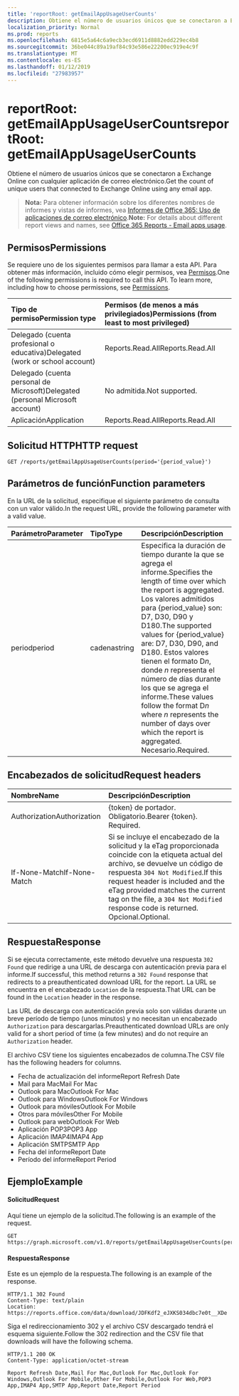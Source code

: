 ```yaml
---
title: 'reportRoot: getEmailAppUsageUserCounts'
description: Obtiene el número de usuarios únicos que se conectaron a Exchange Online con cualquier aplicación de correo electrónico.
localization_priority: Normal
ms.prod: reports
ms.openlocfilehash: 6815e5a64c6a9ecb3ecd6911d8882edd229ec4b8
ms.sourcegitcommit: 36be044c89a19af84c93e586e22200ec919e4c9f
ms.translationtype: MT
ms.contentlocale: es-ES
ms.lasthandoff: 01/12/2019
ms.locfileid: "27983957"
---
```

# <a name="reportroot-getemailappusageusercounts"></a><span data-ttu-id="77b2f-103">reportRoot: getEmailAppUsageUserCounts</span><span class="sxs-lookup"><span data-stu-id="77b2f-103">reportRoot: getEmailAppUsageUserCounts</span></span>

<span data-ttu-id="77b2f-104">Obtiene el número de usuarios únicos que se conectaron a Exchange Online con cualquier aplicación de correo electrónico.</span><span class="sxs-lookup"><span data-stu-id="77b2f-104">Get the count of unique users that connected to Exchange Online using any email app.</span></span>

> <span data-ttu-id="77b2f-105">**Nota:** Para obtener información sobre los diferentes nombres de informes y vistas de informes, vea [Informes de Office 365: Uso de aplicaciones de correo electrónico](https://support.office.com/client/Email-apps-usage-c2ce12a2-934f-4dd4-ba65-49b02be4703d).</span><span class="sxs-lookup"><span data-stu-id="77b2f-105">**Note:** For details about different report views and names, see [Office 365 Reports - Email apps usage](https://support.office.com/client/Email-apps-usage-c2ce12a2-934f-4dd4-ba65-49b02be4703d).</span></span>

## <a name="permissions"></a><span data-ttu-id="77b2f-106">Permisos</span><span class="sxs-lookup"><span data-stu-id="77b2f-106">Permissions</span></span>

<span data-ttu-id="77b2f-p101">Se requiere uno de los siguientes permisos para llamar a esta API. Para obtener más información, incluido cómo elegir permisos, vea [Permisos](/graph/permissions-reference).</span><span class="sxs-lookup"><span data-stu-id="77b2f-p101">One of the following permissions is required to call this API. To learn more, including how to choose permissions, see [Permissions](/graph/permissions-reference).</span></span>

| <span data-ttu-id="77b2f-109">Tipo de permiso</span><span class="sxs-lookup"><span data-stu-id="77b2f-109">Permission type</span></span>                        | <span data-ttu-id="77b2f-110">Permisos (de menos a más privilegiados)</span><span class="sxs-lookup"><span data-stu-id="77b2f-110">Permissions (from least to most privileged)</span></span> |
| :------------------------------------- | :--------------------------------------- |
| <span data-ttu-id="77b2f-111">Delegado (cuenta profesional o educativa)</span><span class="sxs-lookup"><span data-stu-id="77b2f-111">Delegated (work or school account)</span></span>     | <span data-ttu-id="77b2f-112">Reports.Read.All</span><span class="sxs-lookup"><span data-stu-id="77b2f-112">Reports.Read.All</span></span>                         |
| <span data-ttu-id="77b2f-113">Delegado (cuenta personal de Microsoft)</span><span class="sxs-lookup"><span data-stu-id="77b2f-113">Delegated (personal Microsoft account)</span></span> | <span data-ttu-id="77b2f-114">No admitida.</span><span class="sxs-lookup"><span data-stu-id="77b2f-114">Not supported.</span></span>                           |
| <span data-ttu-id="77b2f-115">Aplicación</span><span class="sxs-lookup"><span data-stu-id="77b2f-115">Application</span></span>                            | <span data-ttu-id="77b2f-116">Reports.Read.All</span><span class="sxs-lookup"><span data-stu-id="77b2f-116">Reports.Read.All</span></span>                         |

## <a name="http-request"></a><span data-ttu-id="77b2f-117">Solicitud HTTP</span><span class="sxs-lookup"><span data-stu-id="77b2f-117">HTTP request</span></span>

<!-- { "blockType": "ignored" } --> 

```http
GET /reports/getEmailAppUsageUserCounts(period='{period_value}')
```

## <a name="function-parameters"></a><span data-ttu-id="77b2f-118">Parámetros de función</span><span class="sxs-lookup"><span data-stu-id="77b2f-118">Function parameters</span></span>

<span data-ttu-id="77b2f-119">En la URL de la solicitud, especifique el siguiente parámetro de consulta con un valor válido.</span><span class="sxs-lookup"><span data-stu-id="77b2f-119">In the request URL, provide the following parameter with a valid value.</span></span>

| <span data-ttu-id="77b2f-120">Parámetro</span><span class="sxs-lookup"><span data-stu-id="77b2f-120">Parameter</span></span> | <span data-ttu-id="77b2f-121">Tipo</span><span class="sxs-lookup"><span data-stu-id="77b2f-121">Type</span></span>   | <span data-ttu-id="77b2f-122">Descripción</span><span class="sxs-lookup"><span data-stu-id="77b2f-122">Description</span></span>                              |
| :-------- | :----- | :--------------------------------------- |
| <span data-ttu-id="77b2f-123">period</span><span class="sxs-lookup"><span data-stu-id="77b2f-123">period</span></span>    | <span data-ttu-id="77b2f-124">cadena</span><span class="sxs-lookup"><span data-stu-id="77b2f-124">string</span></span> | <span data-ttu-id="77b2f-125">Especifica la duración de tiempo durante la que se agrega el informe.</span><span class="sxs-lookup"><span data-stu-id="77b2f-125">Specifies the length of time over which the report is aggregated.</span></span> <span data-ttu-id="77b2f-126">Los valores admitidos para {period_value} son: D7, D30, D90 y D180.</span><span class="sxs-lookup"><span data-stu-id="77b2f-126">The supported values for {period_value} are: D7, D30, D90, and D180.</span></span> <span data-ttu-id="77b2f-127">Estos valores tienen el formato D*n*, donde *n* representa el número de días durante los que se agrega el informe.</span><span class="sxs-lookup"><span data-stu-id="77b2f-127">These values follow the format D*n* where *n* represents the number of days over which the report is aggregated.</span></span> <span data-ttu-id="77b2f-128">Necesario.</span><span class="sxs-lookup"><span data-stu-id="77b2f-128">Required.</span></span> |

## <a name="request-headers"></a><span data-ttu-id="77b2f-129">Encabezados de solicitud</span><span class="sxs-lookup"><span data-stu-id="77b2f-129">Request headers</span></span>

| <span data-ttu-id="77b2f-130">Nombre</span><span class="sxs-lookup"><span data-stu-id="77b2f-130">Name</span></span>          | <span data-ttu-id="77b2f-131">Descripción</span><span class="sxs-lookup"><span data-stu-id="77b2f-131">Description</span></span>                              |
| :------------ | :--------------------------------------- |
| <span data-ttu-id="77b2f-132">Authorization</span><span class="sxs-lookup"><span data-stu-id="77b2f-132">Authorization</span></span> | <span data-ttu-id="77b2f-p103">{token} de portador. Obligatorio.</span><span class="sxs-lookup"><span data-stu-id="77b2f-p103">Bearer {token}. Required.</span></span>                |
| <span data-ttu-id="77b2f-135">If-None-Match</span><span class="sxs-lookup"><span data-stu-id="77b2f-135">If-None-Match</span></span> | <span data-ttu-id="77b2f-136">Si se incluye el encabezado de la solicitud y la eTag proporcionada coincide con la etiqueta actual del archivo, se devuelve un código de respuesta `304 Not Modified`.</span><span class="sxs-lookup"><span data-stu-id="77b2f-136">If this request header is included and the eTag provided matches the current tag on the file, a `304 Not Modified` response code is returned.</span></span> <span data-ttu-id="77b2f-137">Opcional.</span><span class="sxs-lookup"><span data-stu-id="77b2f-137">Optional.</span></span> |

## <a name="response"></a><span data-ttu-id="77b2f-138">Respuesta</span><span class="sxs-lookup"><span data-stu-id="77b2f-138">Response</span></span>

<span data-ttu-id="77b2f-139">Si se ejecuta correctamente, este método devuelve una respuesta `302 Found` que redirige a una URL de descarga con autenticación previa para el informe.</span><span class="sxs-lookup"><span data-stu-id="77b2f-139">If successful, this method returns a `302 Found` response that redirects to a preauthenticated download URL for the report.</span></span> <span data-ttu-id="77b2f-140">La URL se encuentra en el encabezado `Location` de la respuesta.</span><span class="sxs-lookup"><span data-stu-id="77b2f-140">That URL can be found in the `Location` header in the response.</span></span>

<span data-ttu-id="77b2f-141">Las URL de descarga con autenticación previa solo son válidas durante un breve período de tiempo (unos minutos) y no necesitan un encabezado `Authorization` para descargarlas.</span><span class="sxs-lookup"><span data-stu-id="77b2f-141">Preauthenticated download URLs are only valid for a short period of time (a few minutes) and do not require an `Authorization` header.</span></span>

<span data-ttu-id="77b2f-142">El archivo CSV tiene los siguientes encabezados de columna.</span><span class="sxs-lookup"><span data-stu-id="77b2f-142">The CSV file has the following headers for columns.</span></span>

- <span data-ttu-id="77b2f-143">Fecha de actualización del informe</span><span class="sxs-lookup"><span data-stu-id="77b2f-143">Report Refresh Date</span></span>
- <span data-ttu-id="77b2f-144">Mail para Mac</span><span class="sxs-lookup"><span data-stu-id="77b2f-144">Mail For Mac</span></span>
- <span data-ttu-id="77b2f-145">Outlook para Mac</span><span class="sxs-lookup"><span data-stu-id="77b2f-145">Outlook For Mac</span></span>
- <span data-ttu-id="77b2f-146">Outlook para Windows</span><span class="sxs-lookup"><span data-stu-id="77b2f-146">Outlook For Windows</span></span>
- <span data-ttu-id="77b2f-147">Outlook para móviles</span><span class="sxs-lookup"><span data-stu-id="77b2f-147">Outlook For Mobile</span></span>
- <span data-ttu-id="77b2f-148">Otros para móviles</span><span class="sxs-lookup"><span data-stu-id="77b2f-148">Other For Mobile</span></span>
- <span data-ttu-id="77b2f-149">Outlook para web</span><span class="sxs-lookup"><span data-stu-id="77b2f-149">Outlook For Web</span></span>
- <span data-ttu-id="77b2f-150">Aplicación POP3</span><span class="sxs-lookup"><span data-stu-id="77b2f-150">POP3 App</span></span>
- <span data-ttu-id="77b2f-151">Aplicación IMAP4</span><span class="sxs-lookup"><span data-stu-id="77b2f-151">IMAP4 App</span></span>
- <span data-ttu-id="77b2f-152">Aplicación SMTP</span><span class="sxs-lookup"><span data-stu-id="77b2f-152">SMTP App</span></span>
- <span data-ttu-id="77b2f-153">Fecha del informe</span><span class="sxs-lookup"><span data-stu-id="77b2f-153">Report Date</span></span>
- <span data-ttu-id="77b2f-154">Período del informe</span><span class="sxs-lookup"><span data-stu-id="77b2f-154">Report Period</span></span>

## <a name="example"></a><span data-ttu-id="77b2f-155">Ejemplo</span><span class="sxs-lookup"><span data-stu-id="77b2f-155">Example</span></span>

#### <a name="request"></a><span data-ttu-id="77b2f-156">Solicitud</span><span class="sxs-lookup"><span data-stu-id="77b2f-156">Request</span></span>

<span data-ttu-id="77b2f-157">Aquí tiene un ejemplo de la solicitud.</span><span class="sxs-lookup"><span data-stu-id="77b2f-157">The following is an example of the request.</span></span>

<!--{
  "blockType": "request",
  "isComposable": true,
  "name": "reportroot_getemailappusageusercounts"
}-->

```http
GET https://graph.microsoft.com/v1.0/reports/getEmailAppUsageUserCounts(period='D7')
```

#### <a name="response"></a><span data-ttu-id="77b2f-158">Respuesta</span><span class="sxs-lookup"><span data-stu-id="77b2f-158">Response</span></span>

<span data-ttu-id="77b2f-159">Este es un ejemplo de la respuesta.</span><span class="sxs-lookup"><span data-stu-id="77b2f-159">The following is an example of the response.</span></span>

<!-- {
  "blockType": "response",
  "truncated": true,
  "@odata.type": "microsoft.graph.report"
} -->

```http
HTTP/1.1 302 Found
Content-Type: text/plain
Location: https://reports.office.com/data/download/JDFKdf2_eJXKS034dbc7e0t__XDe
```

<span data-ttu-id="77b2f-160">Siga el redireccionamiento 302 y el archivo CSV descargado tendrá el esquema siguiente.</span><span class="sxs-lookup"><span data-stu-id="77b2f-160">Follow the 302 redirection and the CSV file that downloads will have the following schema.</span></span>

<!-- { "blockType": "ignored" } --> 

```http
HTTP/1.1 200 OK
Content-Type: application/octet-stream

Report Refresh Date,Mail For Mac,Outlook For Mac,Outlook For Windows,Outlook For Mobile,Other For Mobile,Outlook For Web,POP3 App,IMAP4 App,SMTP App,Report Date,Report Period
```
